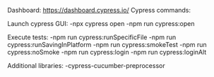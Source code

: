 Dashboard: https://dashboard.cypress.io/
Cypress commands:

Launch cypress GUI:
-npx cypress open
-npm run cypress:open

Execute tests:
-npm run cypress:runSpecificFile
-npm run cypress:runSavingInPlatform
-npm run cypress:smokeTest
-npm run cypress:noSmoke
-npm run cypress:login
-npm run cypress:loginAlt


Additional libraries:
-cypress-cucumber-preprocessor